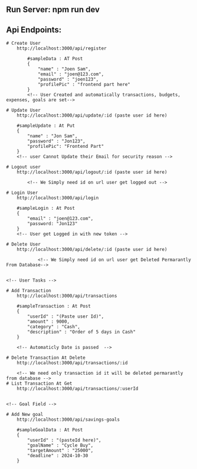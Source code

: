 ## Run Server: npm run dev

## Api Endpoints:


    # Create User
        http://localhost:3000/api/register

            #sampleData : AT Post
            {
                "name" : "Joen Sam",
                "email" : "joen@123.com",
                "password" : "joen123",
                "profilePic" : "frontend part here"
            }
            <!-- User Created and automatically transactions, budgets, expenses, goals are set-->

    # Update User
        http://localhost:3000/api/update/:id (paste user id here)

        #sampleUpdate : At Put
        {
            "name" : "Jon Sam",
            "password" : "Jon123",
            "profilePic": "Frontend Part"
        }
        <!-- user Cannot Update their Email for security reason -->

    # Logout user
        http://localhost:3000/api/logout/:id (paste user id here)

            <!-- We Simply need id on url user get logged out -->
    
    # Login User
        http://localhost:3000/api/login

        #sampleLogin : At Post
        {
            "email" : "joen@123.com",
            "password: "Jon123"
        }
        <!-- User get Logged in with new token -->

    # Delete User
        http://localhost:3000/api/delete/:id (paste user id here)

                <!-- We Simply need id on url user get Deleted Permarantly From Database-->


    <!-- User Tasks -->

    # Add Transaction
        http://localhost:3000/api/transactions

        #sampleTransaction : At Post
        {
            "userId" : "(Paste user Id)",
            "amount" : 9000,
            "category" : "Cash",
            "description" : "Order of 5 days in Cash"
        }

        <!-- Automaticly Date is passed  -->

    # Delete Transaction At Delete
        http://localhost:3000/api/transactions/:id

        <!-- We need only transaction id it will be deleted permarantly from database -->
    # List Transaction At Get
        http://localhost:3000/api/transactions/:userId

    
    <!-- Goal Field -->

    # Add New goal
        http://localhost:3000/api/savings-goals

        #sampleGoalData : At Post
        {
            "userId" : "(pasteId here)",
            "goalName" : "Cycle Buy",
            "targetAmount" : "25000",
            "deadline" : 2024-10-30
        }

    


    